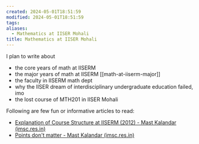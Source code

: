 ```yaml
---
created: 2024-05-01T18:51:59
modified: 2024-05-01T18:51:59
tags: 
aliases:
  - Mathematics at IISER Mohali
title: Mathematics at IISER Mohali
---
```



I plan to write about

- the core years of math at IISERM
- the major years of math at IISERM [[math-at-iiserm-major]]
- the faculty in IISERM math dept
- why the IISER dream of interdisciplinary undergraduate education failed, imo
- the lost course of MTH201 in IISER Mohali


Following are few fun or informative articles to read:

- [Explanation of Course Structure at IISERM (2012) - Mast Kalandar (imsc.res.in)](https://www.imsc.res.in/~kapil/blog/iiserm/iiserm_course_structure-2012-12-13-08-16)
- [Points don't matter - Mast Kalandar (imsc.res.in)](https://www.imsc.res.in/~kapil/blog/education/points-dont-matter-2017-05-16-22-23)



